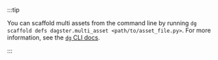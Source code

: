 :::tip

You can scaffold multi assets from the command line by running `dg scaffold defs dagster.multi_asset <path/to/asset_file.py>`. For more information, see the [`dg` CLI docs](/api/clis/dg-cli#dg-scaffold).

:::
